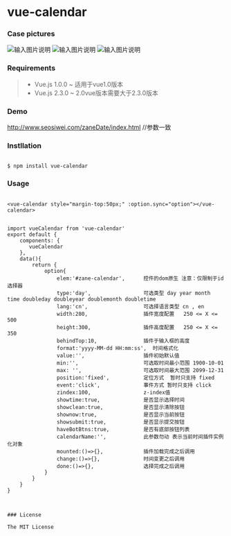 # vue-calendar

### Case pictures

![输入图片说明](https://git.oschina.net/uploads/images/2017/0928/191145_4f35ff6f_818875.png "在这里输入图片标题")
![输入图片说明](https://git.oschina.net/uploads/images/2017/0928/191151_d6be7bfa_818875.png "在这里输入图片标题")
![输入图片说明](https://git.oschina.net/uploads/images/2017/0928/191154_457aa1d6_818875.png "在这里输入图片标题")

### Requirements
>  * Vue.js 1.0.0 ~   适用于vue1.0版本 
>  * Vue.js 2.3.0 ~   2.0vue版本需要大于2.3.0版本


### Demo

http://www.seosiwei.com/zaneDate/index.html   //参数一致


### Instllation

```

$ npm install vue-calendar

```

### Usage


```

<vue-calendar style="margin-top:50px;" :option.sync="option"></vue-calendar>


import vueCalendar from 'vue-calendar'
export default {
	components: {
       vueCalendar
    },
    data(){
        return {
        	option{
        		elem:'#zane-calendar',   	控件的dom原生 注意：仅限制于id选择器
				type:'day',   				可选类型 day year month time doubleday doubleyear doublemonth doubletime
				lang:'cn',   				可选择语言类型 cn , en 
				width:280,  				插件宽度配置   250 <= X <= 500
				height:300, 				插件高度配置   250 <= X <= 350
				behindTop:10,   			插件于输入框的高度 
				format:'yyyy-MM-dd HH:mm:ss',  时间格式化
				value:'',  					插件初始默认值
				min:'',  					可选取时间最小范围 1900-10-01
				max: '',  					可选取时间最大范围 2099-12-31
				position:'fixed',  			定位方式  暂时只支持 fixed
				event:'click',   			事件方式 暂时只支持 click 
				zindex:100,   				z-index值
				showtime:true,  			是否显示选择时间
				showclean:true,  			是否显示清除按钮
				shownow:true,  				是否显示当前按钮
				showsubmit:true, 			是否显示提交按钮
				haveBotBtns:true, 			是否有底部按钮列表
				calendarName:'', 			此参数勿动 表示当前时间插件实例化对象
				mounted:()=>{}, 			插件加载完成之后调用
				change:()=>{}, 				时间变更之后调用
				done:()=>{}, 				选择完成之后调用
        	}
        }
    }    
}



### License

The MIT License












